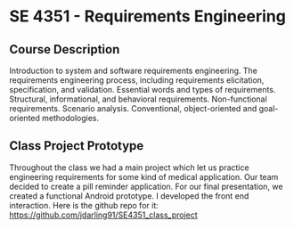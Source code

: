# SE 4351 - Requirements Engineering

## Course Description

Introduction to system and software requirements engineering. The requirements engineering process, including requirements elicitation, specification, and validation. Essential words and types of requirements. Structural, informational, and behavioral requirements. Non-functional requirements. Scenario analysis. Conventional, object-oriented and goal-oriented methodologies.

## Class Project Prototype

Throughout the class we had a main project which let us practice engineering requirements for some kind of medical application. Our team decided to create a pill reminder application. For our final presentation, we created a functional Android prototype. I developed the front end interaction. Here is the github repo for it: https://github.com/jdarling91/SE4351_class_project